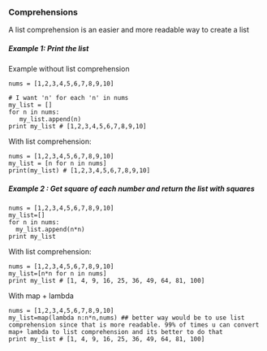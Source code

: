 ### Comprehensions
A list comprehension is an easier and more readable way to create a list

##### Example 1: Print the list
Example without list comprehension
```
nums = [1,2,3,4,5,6,7,8,9,10]

# I want 'n' for each 'n' in nums
my_list = []
for n in nums:
   my_list.append(n)
print my_list # [1,2,3,4,5,6,7,8,9,10]

```
With list comprehension:

```
nums = [1,2,3,4,5,6,7,8,9,10]
my_list = [n for n in nums]
print(my_list) # [1,2,3,4,5,6,7,8,9,10]

```
##### Example 2 : Get square of each number and return the list with squares
```
nums = [1,2,3,4,5,6,7,8,9,10]
my_list=[]
for n in nums:
  my_list.append(n*n)
print my_list
```
With list comprehension:
```
nums = [1,2,3,4,5,6,7,8,9,10]
my_list=[n*n for n in nums]
print my_list # [1, 4, 9, 16, 25, 36, 49, 64, 81, 100]

```
With map + lambda

```
nums = [1,2,3,4,5,6,7,8,9,10]
my_list=map(lambda n:n*n,nums) ## better way would be to use list comprehension since that is more readable. 99% of times u can convert map+ lambda to list comprehension and its better to do that
print my_list # [1, 4, 9, 16, 25, 36, 49, 64, 81, 100]

```
